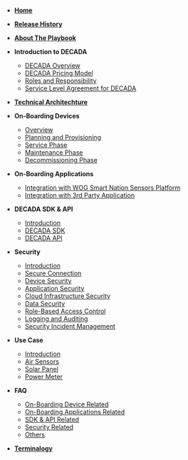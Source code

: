 <!-- docs/sidebar -->

- [**Home**](README.md)
- [**Release History**](Release.md)
- [**About The Playbook**](AboutPlayBook.md)
- **Introduction to DECADA**<!--(Overview/intro.md)-->
     * [DECADA Overview](Overview/Overview.md)
     * [DECADA Pricing Model](Overview/Pricing.md)
     * [Roles and Responsibility](Overview/Table_Role.md)
     * [Service Level Agreement for DECADA](Dev_Con/SLA.md)
 
 - [**Technical Architechture**](Overview/HighNet.md)

- **On-Boarding Devices**
     * [Overview](Dev_Con/OV.md)
     * [Planning and Provisioning](Dev_Con/Onboard.md)
     * [Service Phase](Dev_Con/Service.md)
     * [Maintenance Phase](Dev_Con/Maintenance.md)
     * [Decommissioning Phase](Dev_Con/Decommis.md)

- **On-Boarding Applications**
     * [Integration with WOG Smart Nation Sensors Platform](OnboardingApplication/WOG_SNSP.md)
     * [Integration with 3rd Party Application](OnboardingApplication/3rd_Party_Application.md)

- **DECADA SDK & API**
     * [Introduction](SDK_API/Introduction.md)
     * [DECADA SDK](SDK_API/SDK.md)
     * [DECADA API](SDK_API/API.md)

- **Security**
     * [Introduction](Security/Introduction.md)
     * [Secure Connection](Security/Secure_Connection.md)
     * [Device Security](Security/Device_Security.md)
     * [Application Security](Security/Application_Security.md)
     * [Cloud Infrastructure Security](Security/Cloud_Infrastructure_Security.md)
     * [Data Security](Security/Data_Security.md)
     * [Role-Based Access Control](Security/Role-Based_Access_Control.md)
     * [Logging and Auditing](Security/Logging_and_Auditing.md)
     * [Security Incident Management](Security/Security_Incident_Management.md)

- **Use Case**
     * [Introduction](Use_Case/Introduction.md)
     * [Air Sensors](Use_Case/Air_Sensor.md)
     * [Solar Panel](Use_Case/Solar_Panel.md)
     * [Power Meter](Use_Case/Power_Meter.md)

- **FAQ**
     * [On-Boarding Device Related](FAQ/On_Boarding_Phase.md)
     * [On-Boarding Applications Related](FAQ/On_Boarding_Applications.md)
     * [SDK & API Related](FAQ/DECADA_SDK_API.md)
     * [Security Related](FAQ/Security.md)
     * [Others](FAQ/Others.md)

- [**Terminalogy**](Overview/Terminology.md)
<!--
Additional Info (not in Playbook)
- [Technical Architechture](Overview/HighNet.md)
- [DECADA ONBOARDING OLD OVERVIEW]((Dev_Con/Lifecycle.md))
- [High Level Key Features](Overview/Price.md)
- [Accessing Decada](Overview/AccessingEnOS.md)
- [Overview Details](Overview/Overview2.md)
- [Direct Device Connection](Dev_Con/Dev_DDC.md)
- [Edge Gateway](Dev_Con/Edge.md)
- [API Connection](Dev_Con/API.md) 
- [**Appendix**](Dev_Con/Appendix.md)       
-->
